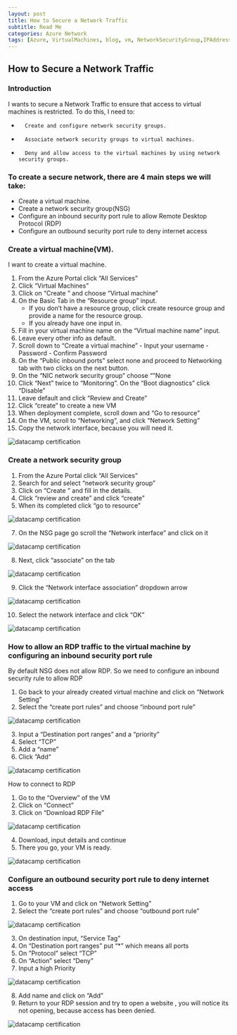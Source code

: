 ```yaml
---
layout: post
title: How to Secure a Network Traffic
subtitle: Read Me
categories: Azure Network
tags: [Azure, VirtualMachines, blog, vm, NetworkSecurityGroup,IPAddress, RDP, SSH, NSG]
---
```


## How to Secure a Network Traffic


### Introduction

I wants to secure a Network Traffic to ensure that access to virtual machines is restricted. To do this, I need to:
* 		Create and configure network security groups.
* 		Associate network security groups to virtual machines.
* 		Deny and allow access to the virtual machines by using network security groups.

### To create a secure network, there are 4 main steps we will take:

- Create a virtual machine.
- Create a network security group(NSG)
- Configure an inbound security port rule to allow Remote Desktop Protocol (RDP)
- Configure an outbound security port rule to deny internet access 


### Create a virtual machine(VM).

I want to create a virtual machine.

1. From the Azure Portal click “All Services”
2. Click “Virtual Machines”
3. Click on “Create ” and choose “Virtual machine”
4. On the Basic Tab in the “Resource group” input. 
    - If you don’t have a resource group, click create resource group and provide a name for the resource group. 
    - If you already have one input in.
  5. Fill in your virtual machine name on the “Virtual machine name” input.
  6. Leave every other info as default.
  7. Scroll down to “Create a virtual machine”
	- Input your username
	- Password
	- Confirm Password
8. On the “Public inbound ports” select none and proceed to Networking tab with two clicks on the next button.
9. On the “NIC network security group” choose “”None
10. Click “Next” twice to “Monitoring”. On the “Boot diagnostics” click “Disable”
11. Leave default and click “Review and Create”
12. Click “create” to create a new VM
13. When deployment complete, scroll down and “Go to resource”
14. On the VM, scroll to “Networking”, and click “Network Setting”
15. Copy the network interface, because you will need it.
 
 ![datacamp certification](/assets/images/securedVM/VM.jpeg)

### Create a network security group

1. From the Azure Portal click “All Services”
3. Search for and select “network security group”
4. Click on “Create ” and fill in the details.
5. Click “review and create” and click “create”
6. When its completed click “go to resource”

 ![datacamp certification](/assets/images/securedVM/NSG.jpeg)

7. On the NSG page go scroll the “Network interface” and click on it

 ![datacamp certification](/assets/images/securedVM/networkinterface.jpeg)

8. Next, click “associate” on the tab

 ![datacamp certification](/assets/images/securedVM/associatenetworkinterface.jpeg)

9. Click the “Network interface association” dropdown arrow

 ![datacamp certification](/assets/images/securedVM/associatenetworkinterface2.jpeg)

10. Select the network interface and click “OK”

 ![datacamp certification](/assets/images/securedVM/associatenetworkinterfacesucessful.jpeg)


### How to allow an RDP traffic to the virtual machine by configuring an inbound security port rule

By default NSG does not allow RDP. So we need to configure an inbound security rule to allow RDP

1. Go back to your already created virtual machine and click on “Network Setting”
2. Select the “create port rules” and choose “inbound port rule”

 ![datacamp certification](/assets/images/securedVM/createinboundrule.jpeg)

3. Input a “Destination port ranges” and a “priority”
4. Select “TCP”
5. Add a “name”
6. Click ”Add“

 ![datacamp certification](/assets/images/securedVM/sucessinboundrule.jpeg)

How to connect to RDP

1. Go to the “Overview” of the VM
2. Click on “Connect”
3. Click on “Download RDP File”

 ![datacamp certification](/assets/images/securedVM/connectrdp.jpeg)

4. Download, input details and continue
5. There you go, your VM is ready.

 ![datacamp certification](/assets/images/securedVM/displayVM.jpeg)


### Configure an outbound security port rule to deny internet access

1. Go to your VM and click on “Network Setting”
2. Select the “create port rules” and choose “outbound port rule”

 ![datacamp certification](/assets/images/securedVM/createoutboundrule.jpeg)

3. On destination input, “Service Tag”
4. On “Destination port ranges” put “*” which means all ports
5. On ”Protocol” select “TCP”
6. On “Action” select “Deny”
7. Input a high Priority

 ![datacamp certification](/assets/images/securedVM/outboundruleform.jpeg)

8. Add name and click on “Add”
9. Return to your RDP session and try to open a website , you will notice its not opening, because access has been denied.

 ![datacamp certification](/assets/images/securedVM/deniedrdp.jpeg)
